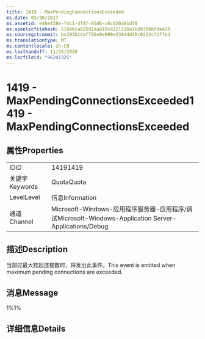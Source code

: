 ```yaml
---
title: 1419 - MaxPendingConnectionsExceeded
ms.date: 03/30/2017
ms.assetid: e48e438e-f4c1-4f4f-85d6-c6c820a81df9
ms.openlocfilehash: 51996ca825d1aa810c8121110a1b893f6bfde420
ms.sourcegitcommit: bc293b14af795e0e999e3304dd40c0222cf2ffe4
ms.translationtype: MT
ms.contentlocale: zh-CN
ms.lasthandoff: 11/26/2020
ms.locfileid: "96241325"
---
```

# <a name="1419---maxpendingconnectionsexceeded"></a><span data-ttu-id="d4509-102">1419 - MaxPendingConnectionsExceeded</span><span class="sxs-lookup"><span data-stu-id="d4509-102">1419 - MaxPendingConnectionsExceeded</span></span>

## <a name="properties"></a><span data-ttu-id="d4509-103">属性</span><span class="sxs-lookup"><span data-stu-id="d4509-103">Properties</span></span>  
  
|||  
|-|-|  
|<span data-ttu-id="d4509-104">ID</span><span class="sxs-lookup"><span data-stu-id="d4509-104">ID</span></span>|<span data-ttu-id="d4509-105">1419</span><span class="sxs-lookup"><span data-stu-id="d4509-105">1419</span></span>|  
|<span data-ttu-id="d4509-106">关键字</span><span class="sxs-lookup"><span data-stu-id="d4509-106">Keywords</span></span>|<span data-ttu-id="d4509-107">Quota</span><span class="sxs-lookup"><span data-stu-id="d4509-107">Quota</span></span>|  
|<span data-ttu-id="d4509-108">Level</span><span class="sxs-lookup"><span data-stu-id="d4509-108">Level</span></span>|<span data-ttu-id="d4509-109">信息</span><span class="sxs-lookup"><span data-stu-id="d4509-109">Information</span></span>|  
|<span data-ttu-id="d4509-110">通道</span><span class="sxs-lookup"><span data-stu-id="d4509-110">Channel</span></span>|<span data-ttu-id="d4509-111">Microsoft-Windows-应用程序服务器-应用程序/调试</span><span class="sxs-lookup"><span data-stu-id="d4509-111">Microsoft-Windows-Application Server-Applications/Debug</span></span>|  
  
## <a name="description"></a><span data-ttu-id="d4509-112">描述</span><span class="sxs-lookup"><span data-stu-id="d4509-112">Description</span></span>  

 <span data-ttu-id="d4509-113">当超过最大挂起连接数时，将发出此事件。</span><span class="sxs-lookup"><span data-stu-id="d4509-113">This event is emitted when maximum pending connections are exceeded.</span></span>  
  
## <a name="message"></a><span data-ttu-id="d4509-114">消息</span><span class="sxs-lookup"><span data-stu-id="d4509-114">Message</span></span>  

 <span data-ttu-id="d4509-115">1%</span><span class="sxs-lookup"><span data-stu-id="d4509-115">1%</span></span>  
  
## <a name="details"></a><span data-ttu-id="d4509-116">详细信息</span><span class="sxs-lookup"><span data-stu-id="d4509-116">Details</span></span>
